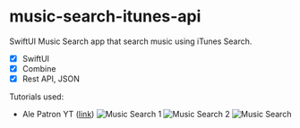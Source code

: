 # music-search-itunes-api

SwiftUI Music Search app that search music using iTunes Search. 

- [x] SwiftUI
- [x] Combine
- [x] Rest API, JSON

Tutorials used:
- Ale Patron YT ([link](https://www.youtube.com/c/AlePatron))
![Music Search 1](https://user-images.githubusercontent.com/55115453/123267254-a0e48c80-d51e-11eb-8c2a-876e08eff544.png)
![Music Search 2](https://user-images.githubusercontent.com/55115453/123267260-a215b980-d51e-11eb-9b4a-16941c303dcb.png)
![Music Search](https://user-images.githubusercontent.com/55115453/123267269-a2ae5000-d51e-11eb-88df-393ea2fc6260.png)

